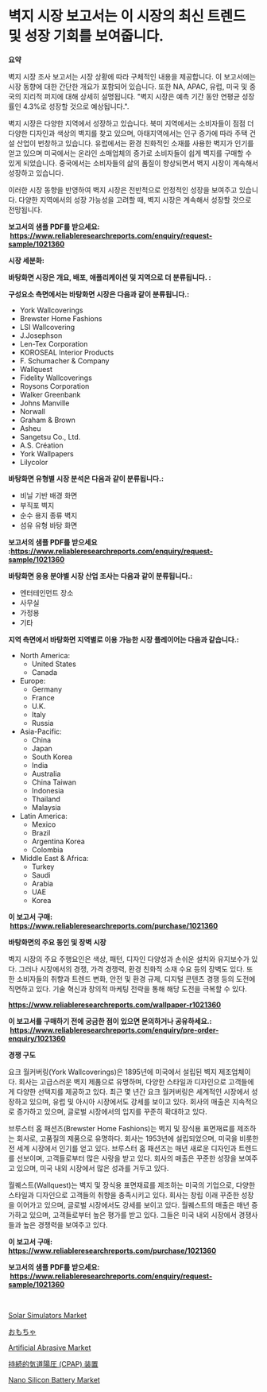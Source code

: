 <p><h1>벽지 시장 보고서는 이 시장의 최신 트렌드 및 성장 기회를 보여줍니다.</h1></p><p><strong>요약</strong></p>
<p><p>벽지 시장 조사 보고서는 시장 상황에 따라 구체적인 내용을 제공합니다. 이 보고서에는 시장 동향에 대한 간단한 개요가 포함되어 있습니다. 또한 NA, APAC, 유럽, 미국 및 중국의 지리적 퍼지에 대해 상세히 설명됩니다. "벽지 시장은 예측 기간 동안 연평균 성장률인 4.3%로 성장할 것으로 예상됩니다.".</p><p>벽지 시장은 다양한 지역에서 성장하고 있습니다. 북미 지역에서는 소비자들이 점점 더 다양한 디자인과 색상의 벽지를 찾고 있으며, 아태지역에서는 인구 증가에 따라 주택 건설 산업이 번창하고 있습니다. 유럽에서는 환경 친화적인 소재를 사용한 벽지가 인기를 얻고 있으며 미국에서는 온라인 소매업체의 증가로 소비자들이 쉽게 벽지를 구매할 수 있게 되었습니다. 중국에서는 소비자들의 삶의 품질이 향상되면서 벽지 시장이 계속해서 성장하고 있습니다.</p><p>이러한 시장 동향을 반영하여 벽지 시장은 전반적으로 안정적인 성장을 보여주고 있습니다. 다양한 지역에서의 성장 가능성을 고려할 때, 벽지 시장은 계속해서 성장할 것으로 전망됩니다.</p></p>
<p><strong>보고서의 샘플 PDF를 받으세요: &nbsp;<a href="https://www.reliableresearchreports.com/enquiry/request-sample/1021360">https://www.reliableresearchreports.com/enquiry/request-sample/1021360</a></strong></p>
<p><strong>시장 세분화:</strong></p>
<p><strong> 바탕화면 시장은 개요, 배포, 애플리케이션 및 지역으로 더 분류됩니다. :</strong></p>
<p><strong>구성요소 측면에서는 바탕화면 시장은 다음과 같이 분류됩니다.:</strong></p>
<p><ul><li>York Wallcoverings</li><li>Brewster Home Fashions</li><li>LSI Wallcovering</li><li>J.Josephson</li><li>Len-Tex Corporation</li><li>KOROSEAL Interior Products</li><li>F. Schumacher & Company</li><li>Wallquest</li><li>Fidelity Wallcoverings</li><li>Roysons Corporation</li><li>Walker Greenbank</li><li>Johns Manville</li><li>Norwall</li><li>Graham & Brown</li><li>Asheu</li><li>Sangetsu Co., Ltd.</li><li>A.S. Création</li><li>York Wallpapers</li><li>Lilycolor</li></ul></p>
<p><strong> 바탕화면 유형별 시장 분석은 다음과 같이 분류됩니다.:</strong></p>
<p><ul><li>비닐 기반 배경 화면</li><li>부직포 벽지</li><li>순수 용지 종류 벽지</li><li>섬유 유형 바탕 화면</li></ul></p>
<p><strong>보고서의 샘플 PDF를 받으세요 :<a href="https://www.reliableresearchreports.com/enquiry/request-sample/1021360">https://www.reliableresearchreports.com/enquiry/request-sample/1021360</a></strong></p>
<p><strong> 바탕화면 응용 분야별 시장 산업 조사는 다음과 같이 분류됩니다.:</strong></p>
<p><ul><li>엔터테인먼트 장소</li><li>사무실</li><li>가정용</li><li>기타</li></ul></p>
<p><strong>지역 측면에서 바탕화면 지역별로 이용 가능한 시장 플레이어는 다음과 같습니다.:</strong></p>
<p><ul>
    <li>
        North America:
        <ul>
            <li>United States</li>
            <li>Canada</li>
        </ul>
    </li>
    <li>
        Europe:
        <ul>
            <li>Germany</li>
            <li>France</li>
            <li>U.K.</li>
            <li>Italy</li>
            <li>Russia</li>
        </ul>
    </li>
    <li>
        Asia-Pacific:
        <ul>
            <li>China</li>
            <li>Japan</li>
            <li>South Korea</li>
            <li>India</li>
            <li>Australia</li>
            <li>China Taiwan</li>
            <li>Indonesia</li>
            <li>Thailand</li>
            <li>Malaysia</li>
        </ul>
    </li>
    <li>
        Latin America:
        <ul>
            <li>Mexico</li>
            <li>Brazil</li>
            <li>Argentina Korea</li>
            <li>Colombia</li>
        </ul>
    </li>
    <li>
        Middle East & Africa:
        <ul>
            <li>Turkey</li>
            <li>Saudi</li>
            <li>Arabia</li>
            <li>UAE</li>
            <li>Korea</li>
        </ul>
    </li>
    </ul></p>
<p><strong>이 보고서 구매: &nbsp;<a href="https://www.reliableresearchreports.com/purchase/1021360">https://www.reliableresearchreports.com/purchase/1021360</a></strong></p>
<p><strong>바탕화면의 주요 동인 및 장벽 시장</strong></p>
<p><p>벽지 시장의 주요 주행요인은 색상, 패턴, 디자인 다양성과 손쉬운 설치와 유지보수가 있다. 그러나 시장에서의 경쟁, 가격 경쟁력, 환경 친화적 소재 수요 등의 장벽도 있다. 또한 소비자들의 취향과 트렌드 변화, 안전 및 환경 규제, 디지털 콘텐츠 경쟁 등의 도전에 직면하고 있다. 기술 혁신과 창의적 마케팅 전략을 통해 해당 도전을 극복할 수 있다.</p></p>
<p><strong><a href="https://www.reliableresearchreports.com/wallpaper-r1021360">https://www.reliableresearchreports.com/wallpaper-r1021360</a></strong></p>
<p><strong>이 보고서를 구매하기 전에 궁금한 점이 있으면 문의하거나 공유하세요.: &nbsp;<a href="https://www.reliableresearchreports.com/enquiry/pre-order-enquiry/1021360">https://www.reliableresearchreports.com/enquiry/pre-order-enquiry/1021360</a></strong></p>
<p><strong>경쟁 구도</strong></p>
<p><p>요크 월커버링(York Wallcoverings)은 1895년에 미국에서 설립된 벽지 제조업체이다. 회사는 고급스러운 벽지 제품으로 유명하며, 다양한 스타일과 디자인으로 고객들에게 다양한 선택지를 제공하고 있다. 최근 몇 년간 요크 월커버링은 세계적인 시장에서 성장하고 있으며, 유럽 및 아시아 시장에서도 강세를 보이고 있다. 회사의 매출은 지속적으로 증가하고 있으며, 글로벌 시장에서의 입지를 꾸준히 확대하고 있다.</p><p>브루스터 홈 패션즈(Brewster Home Fashions)는 벽지 및 장식용 표면재료를 제조하는 회사로, 고품질의 제품으로 유명하다. 회사는 1953년에 설립되었으며, 미국을 비롯한 전 세계 시장에서 인기를 얻고 있다. 브루스터 홈 패션즈는 매년 새로운 디자인과 트렌드를 선보이며, 고객들로부터 많은 사랑을 받고 있다. 회사의 매출은 꾸준한 성장을 보여주고 있으며, 미국 내외 시장에서 많은 성과를 거두고 있다.</p><p>월퀘스트(Wallquest)는 벽지 및 장식용 표면재료를 제조하는 미국의 기업으로, 다양한 스타일과 디자인으로 고객들의 취향을 충족시키고 있다. 회사는 창립 이래 꾸준한 성장을 이어가고 있으며, 글로벌 시장에서도 강세를 보이고 있다. 월퀘스트의 매출은 매년 증가하고 있으며, 고객들로부터 높은 평가를 받고 있다. 그들은 미국 내외 시장에서 경쟁사들과 높은 경쟁력을 보여주고 있다.</p></p>
<p><strong>이 보고서 구매: &nbsp; <a href="https://www.reliableresearchreports.com/purchase/1021360">https://www.reliableresearchreports.com/purchase/1021360</a></strong></p>
<p><strong>보고서의 샘플 PDF를 받으세요: &nbsp;<a href="https://www.reliableresearchreports.com/enquiry/request-sample/1021360">https://www.reliableresearchreports.com/enquiry/request-sample/1021360</a></strong><strong></strong></p>
<p>&nbsp;</p>
<p><p><a href="https://github.com/khayangel/Market-Research-Report-List-3/blob/main/solar-simulators-market.md">Solar Simulators Market</a></p><p><a href="https://github.com/qwpelcjko9242629/Market-Research-Report-List-1/blob/main/763572231505.md">おもちゃ</a></p><p><a href="https://issuu.com/reportprime-2/docs/artificial-abrasive-market-size-2030.pptx">Artificial Abrasive Market</a></p><p><a href="https://github.com/gfggqjbfys368009/Market-Research-Report-List-1/blob/main/434872731506.md">持続的気道陽圧 (CPAP) 装置</a></p><p><a href="https://www.linkedin.com/pulse/nano-silicon-battery-market-competitive-analysis-trends-forecast-zw35e?trackingId=5s%2FDLqT01sVRq%2FyR729W2Q%3D%3D">Nano Silicon Battery Market</a></p></p>